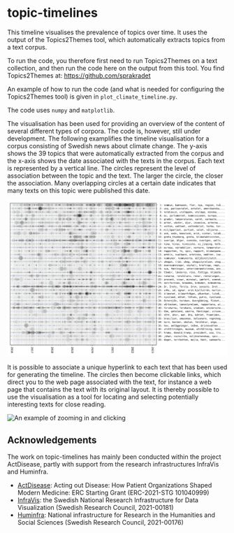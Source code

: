 topic-timelines
===============
This timeline visualises the prevalence of topics over time. It uses the output of the Topics2Themes tool, which automatically extracts topics from a text corpus. 

To run the code, you therefore first need to run Topics2Themes on a text collection, and then run the code here on the output from this tool. You find Topics2Themes at: https://github.com/sprakradet

An example of how to run the code (and what is needed for configuring the Topics2Themes tool) is given in `plot_climate_timeline.py`. 

The code uses `numpy` and `matplotlib`.

The visualisation has been used for providing an overview of the content of several different types of corpora. The code is, however, still under development. The following examplifies the timeline visualisation for a corpus consisting of Swedish news about climate change. The y-axis shows the 39 topics that were automatically extracted from the corpus and the x-axis shows the date associated with the texts in the corpus. Each text is represented by a vertical line. The circles represent the level of association between the topic and the text. The larger the circle, the closer the association. Many overlapping circles at a certain date indicates that many texts on this topic were published this date. 

![A visualisation of climate news](climate-news.png)

It is possible to associate a unique hyperlink to each text that has been used for generating the timeline. The circles then become clickable links, which direct you to the web page associated with the text, for instance a web page that contains the text with its original layout. It is thereby possible to use the visualisation as a tool for locating and selecting potentially interesting texts for close reading.

![An example of zooming in and clicking](zoom-in.png)

## Acknowledgements
The work on topic-timelines has mainly been conducted within the project ActDisease, partly with support from the research infrastructures InfraVis and Huminfra.

- [ActDisease](https://www.actdisease.org): Acting out Disease: How Patient Organizations Shaped Modern Medicine: ERC Starting Grant (ERC-2021-STG 101040999)
- [InfraVis](https://infravis.se): the Swedish National Research Infrastructure for Data Visualization (Swedish Research Council, 2021-00181)
- [Huminfra](https://www.huminfra.se): National infrastructure for Research in the Humanities and Social Sciences (Swedish Research Council, 2021-00176)

